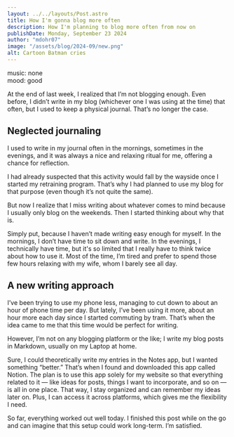 ```yaml
---
layout: ../../layouts/Post.astro
title: How I'm gonna blog more often
description: How I'm planning to blog more often from now on
publishDate: Monday, September 23 2024
author: "mdohr07"
image: "/assets/blog/2024-09/new.png"
alt: Cartoon Batman cries
---
```

music: none<br>
mood: good

At the end of last week, I realized that I’m not blogging enough. Even before, I didn’t write in my blog (whichever one I was using at the time) that often, but I used to keep a physical journal. That’s no longer the case.

## Neglected journaling

I used to write in my journal often in the mornings, sometimes in the evenings, and it was always a nice and relaxing ritual for me, offering a chance for reflection.

I had already suspected that this activity would fall by the wayside once I started my retraining program. That’s why I had planned to use my blog for that purpose (even though it’s not quite the same).

But now I realize that I miss writing about whatever comes to mind because I usually only blog on the weekends. Then I started thinking about why that is.

Simply put, because I haven’t made writing easy enough for myself. In the mornings, I don’t have time to sit down and write. In the evenings, I technically have time, but it's so limited that I really have to think twice about how to use it. Most of the time, I’m tired and prefer to spend those few hours relaxing with my wife, whom I barely see all day.

## A new writing approach

I’ve been trying to use my phone less, managing to cut down to about an hour of phone time per day. But lately, I’ve been using it more, about an hour more each day since I started commuting by tram. That’s when the idea came to me that this time would be perfect for writing.

However, I’m not on any blogging platform or the like; I write my blog posts in Markdown, usually on my Laptop at home.

Sure, I could theoretically write my entries in the Notes app, but I wanted something “better.” That’s when I found and downloaded this app called Notion. The plan is to use this app solely for my website so that everything related to it — like ideas for posts, things I want to incorporate, and so on — is all in one place. That way, I stay organized and can remember my ideas later on. Plus, I can access it across platforms, which gives me the flexibility I need.

So far, everything worked out well today. I finished this post while on the go and can imagine that this setup could work long-term. I’m satisfied.